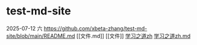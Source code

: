 # test-md-site

2025-07-12 六
https://github.com/xbeta-zhang/test-md-site/blob/main/README.md
[[文件.md]]  [[文件]]
[学习之道zh](学习之道zh)
[学习之道zh.md](学习之道zh.md)
